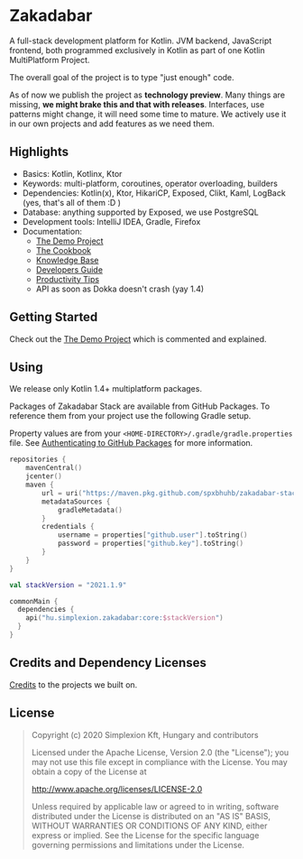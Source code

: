 # Zakadabar

A full-stack development platform for Kotlin. JVM backend, JavaScript frontend, both programmed exclusively in Kotlin as part of one Kotlin MultiPlatform Project.

The overall goal of the project is to type "just enough" code.

As of now we publish the project as **technology preview**. Many things are missing, **we might brake this and that with releases**. Interfaces, use patterns might change, it will need some time to
mature. We actively use it in our own projects and add features as we need them.

## Highlights

* Basics: Kotlin, Kotlinx, Ktor
* Keywords: multi-platform, coroutines, operator overloading, builders
* Dependencies: Kotlin(x), Ktor, HikariCP, Exposed, Clikt, Kaml, LogBack (yes, that's all of them :D )
* Database: anything supported by Exposed, we use PostgreSQL
* Development tools: IntelliJ IDEA, Gradle, Firefox
* Documentation:
  * [The Demo Project](demo/README.md)
  * [The Cookbook](doc/cookbook/README.md)
  * [Knowledge Base](doc/knowledge-base/README.md)
  * [Developers Guide](doc/developers-guide/README.md)
  * [Productivity Tips](doc/misc/Productivity.md)
  * API as soon as Dokka doesn't crash (yay 1.4)

## Getting Started

Check out the [The Demo Project](demo/README.md) which is commented and explained.

## Using

We release only Kotlin 1.4+ multiplatform packages.

Packages of Zakadabar Stack are available from GitHub Packages. To reference them from your project use the following Gradle setup.

Property values are from your `<HOME-DIRECTORY>/.gradle/gradle.properties` file.
See [Authenticating to GitHub Packages](https://docs.github.com/en/packages/using-github-packages-with-your-projects-ecosystem/configuring-gradle-for-use-with-github-packages#authenticating-to-github-packages)
for more information.

```kotlin
repositories {
    mavenCentral()
    jcenter()
    maven {
        url = uri("https://maven.pkg.github.com/spxbhuhb/zakadabar-stack")
        metadataSources {
            gradleMetadata()
        }
        credentials {
            username = properties["github.user"].toString()
            password = properties["github.key"].toString()
        }
    }
}

val stackVersion = "2021.1.9"

commonMain {
  dependencies {
    api("hu.simplexion.zakadabar:core:$stackVersion")
  }
}
```

## Credits and Dependency Licenses

[Credits](doc/misc/credits.md) to the projects we built on.

## License

> Copyright (c) 2020 Simplexion Kft, Hungary and contributors
>
> Licensed under the Apache License, Version 2.0 (the "License");
> you may not use this file except in compliance with the License.
> You may obtain a copy of the License at
>
>    http://www.apache.org/licenses/LICENSE-2.0
>
> Unless required by applicable law or agreed to in writing, software
> distributed under the License is distributed on an "AS IS" BASIS,
> WITHOUT WARRANTIES OR CONDITIONS OF ANY KIND, either express or implied.
> See the License for the specific language governing permissions and
> limitations under the License.
